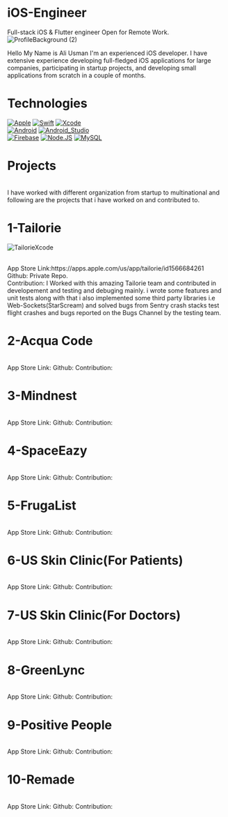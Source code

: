 # iOS-Engineer
Full-stack iOS & Flutter engineer Open for Remote Work.
![ProfileBackground (2)](https://github.com/swift-guy/iOS-Engineer-Portfolio/assets/97175490/d35ee5b4-b9b4-4021-846c-9470129060fa)

Hello My Name is Ali Usman I'm an experienced iOS developer. I have extensive experience developing full-fledged iOS applications for large companies, participating in startup projects, and developing small applications from scratch in a couple of months.

# Technologies

[![Apple](https://img.shields.io/badge/iOS-999999?style=for-the-badge&logo=apple&logoColor=white&labelColor=101010)]()
[![Swift](https://img.shields.io/badge/Swift-FA7343?style=for-the-badge&logo=swift&logoColor=white&labelColor=101010)]()
[![Xcode](https://img.shields.io/badge/Xcode-1575F9?style=for-the-badge&logo=xcode&logoColor=white&labelColor=101010)]()
</br>
[![Android](https://img.shields.io/badge/Android-3DDC84?style=for-the-badge&logo=android&logoColor=white&labelColor=101010)]()
[![Android_Studio](https://img.shields.io/badge/Android_Studio-3DDC84?style=for-the-badge&logo=android-studio&logoColor=white&labelColor=101010)]()
</br>
[![Firebase](https://img.shields.io/badge/Firebase-FFCA28?style=for-the-badge&logo=firebase&logoColor=white&labelColor=101010)]()
[![Node.JS](https://img.shields.io/badge/Node.JS-339933?style=for-the-badge&logo=node.js&logoColor=white&labelColor=101010)]()
[![MySQL](https://img.shields.io/badge/MySQL-4479A1?style=for-the-badge&logo=mysql&logoColor=white&labelColor=101010)]()
</br>

# Projects
</br>
I have worked with different organization from startup to multinational and following are the projects that i have worked on and contributed to.
</br>

# 1-Tailorie
![TailorieXcode](https://github.com/swift-guy/iOS-Engineer-Portfolio/assets/97175490/fc39b8b9-11cf-45de-8f1e-e212b3879eb7)

</br>
App Store Link:https://apps.apple.com/us/app/tailorie/id1566684261 <br>
Github: Private Repo.
</br>
Contribution: I Worked with this amazing Tailorie team and contributed in developement and testing and debuging mainly. i wrote some features and unit tests along with that i also implemented some third party libraries i.e Web-Sockets(StarScream) and solved bugs from Sentry crash stacks test flight crashes and bugs reported on the Bugs Channel by the testing team.
</br>

# 2-Acqua Code
</br>
App Store Link:
Github:
Contribution:
</br>

# 3-Mindnest
</br>
App Store Link:
Github:
Contribution:
</br>

# 4-SpaceEazy
</br>
App Store Link:
Github:
Contribution:
</br>

# 5-FrugaList
</br>
App Store Link:
Github:
Contribution:
</br>

# 6-US Skin Clinic(For Patients)
</br>
App Store Link:
Github:
Contribution:
</br>

# 7-US Skin Clinic(For Doctors)
</br>
App Store Link:
Github:
Contribution:
</br>

# 8-GreenLync
</br>
App Store Link:
Github:
Contribution:
</br>

# 9-Positive People
</br>
App Store Link:
Github:
Contribution:
</br>

# 10-Remade
</br>
App Store Link:
Github:
Contribution:
</br>
